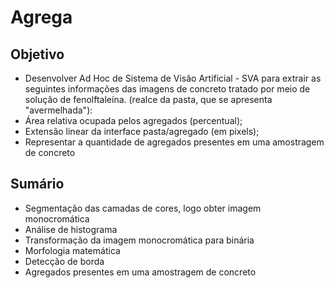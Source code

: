 # Agrega 

## Objetivo
* Desenvolver Ad Hoc de Sistema de Visão Artificial - SVA   para  extrair   as  seguintes informações das imagens de concreto tratado por meio de  solução  de  fenolftaleína.  (realce  da  pasta,  que  se apresenta "avermelhada"):
* Área relativa ocupada pelos agregados (percentual);
* Extensão linear da interface pasta/agregado (em pixels);
* Representar a quantidade de agregados presentes em uma amostragem de concreto  

## Sumário 
* Segmentação das camadas de cores, logo obter imagem monocromática  
* Análise de histograma
* Transformação da imagem monocromática para binária 
* Morfologia matemática
* Detecção de borda
* Agregados presentes em uma amostragem de concreto  